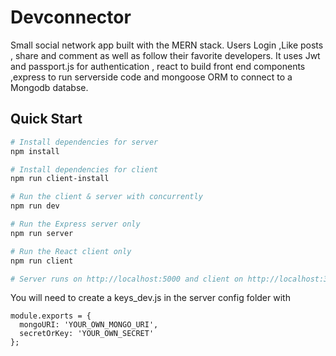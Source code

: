 # Devconnector

Small social network app built with the MERN stack. Users Login ,Like posts , share and comment as well as follow their favorite developers.
It uses Jwt and passport.js for authentication , react to build front end components ,express to run serverside code and mongoose ORM to connect to a Mongodb databse.
## Quick Start

```bash
# Install dependencies for server
npm install

# Install dependencies for client
npm run client-install

# Run the client & server with concurrently
npm run dev

# Run the Express server only
npm run server

# Run the React client only
npm run client

# Server runs on http://localhost:5000 and client on http://localhost:3000
```

You will need to create a keys_dev.js in the server config folder with

```
module.exports = {
  mongoURI: 'YOUR_OWN_MONGO_URI',
  secretOrKey: 'YOUR_OWN_SECRET'
};
```
